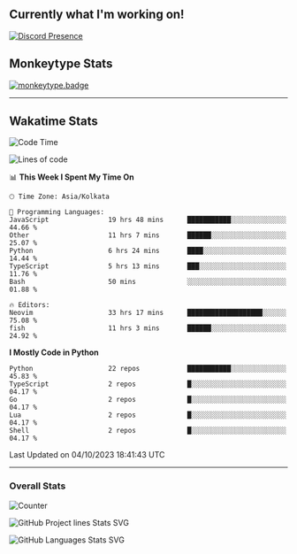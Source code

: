 ## Currently what I'm working on!
[![Discord Presence](https://lanyard.cnrad.dev/api/534981034400284712)](https://discord.com/users/534981034400284712)

## Monkeytype Stats
[![monkeytype.badge]][monkeytype]

---

## Wakatime Stats
<!--START_SECTION:waka-->
![Code Time](http://img.shields.io/badge/Code%20Time-1%2C216%20hrs%2017%20mins-blue)

![Lines of code](https://img.shields.io/badge/From%20Hello%20World%20I%27ve%20Written-4.2%20million%20lines%20of%20code-blue)

📊 **This Week I Spent My Time On** 

```text
🕑︎ Time Zone: Asia/Kolkata

💬 Programming Languages: 
JavaScript               19 hrs 48 mins      ███████████░░░░░░░░░░░░░░   44.66 % 
Other                    11 hrs 7 mins       ██████░░░░░░░░░░░░░░░░░░░   25.07 % 
Python                   6 hrs 24 mins       ████░░░░░░░░░░░░░░░░░░░░░   14.44 % 
TypeScript               5 hrs 13 mins       ███░░░░░░░░░░░░░░░░░░░░░░   11.76 % 
Bash                     50 mins             ░░░░░░░░░░░░░░░░░░░░░░░░░   01.88 % 

🔥 Editors: 
Neovim                   33 hrs 17 mins      ███████████████████░░░░░░   75.08 % 
fish                     11 hrs 3 mins       ██████░░░░░░░░░░░░░░░░░░░   24.92 % 
```

**I Mostly Code in Python** 

```text
Python                   22 repos            ███████████░░░░░░░░░░░░░░   45.83 % 
TypeScript               2 repos             █░░░░░░░░░░░░░░░░░░░░░░░░   04.17 % 
Go                       2 repos             █░░░░░░░░░░░░░░░░░░░░░░░░   04.17 % 
Lua                      2 repos             █░░░░░░░░░░░░░░░░░░░░░░░░   04.17 % 
Shell                    2 repos             █░░░░░░░░░░░░░░░░░░░░░░░░   04.17 % 
```




 Last Updated on 04/10/2023 18:41:43 UTC
<!--END_SECTION:waka-->
---

### Overall Stats

<img src="https://moe-counter.glitch.me/get/@Dhanus3133?theme=rule34" alt="Counter" />

![GitHub Project lines Stats SVG](https://api.githubtrends.io/user/svg/Dhanus3133/repos?time_range=one_year&include_private=True&loc_metric=changed&group=private&theme=dark)

![GitHub Languages Stats SVG](https://api.githubtrends.io/user/svg/Dhanus3133/langs?time_range=one_year&include_private=True&loc_metric=changed&compact=True&theme=dark)


[monkeytype.badge]: https://img.shields.io/endpoint?style=for-the-badge&url=https%3A%2F%2Fmonkeytype-badge-vhd5lan7mmhz.runkit.sh%3Fmessage%3D126wpm%26label%3Dmonkeytype%26logoVariant%3Done
[monkeytype]: https://monkeytype.com/profile/dhanus
